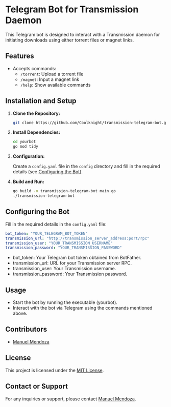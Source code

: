 # Telegram Bot for Transmission Daemon

This Telegram bot is designed to interact with a Transmission daemon for initiating downloads using either torrent files or magnet links.

## Features

- Accepts commands:
  - `/torrent`: Upload a torrent file
  - `/magnet`: Input a magnet link
  - `/help`: Show available commands

## Installation and Setup

1. **Clone the Repository:**

    ```bash
    git clone https://github.com/Coolknight/transmission-telegram-bot.git
    ```

2. **Install Dependencies:**

    ```bash
    cd yourbot
    go mod tidy
    ```

3. **Configuration:**

    Create a `config.yaml` file in the `config` directory and fill in the required details (see [Configuring the Bot](#configuring-the-bot)).

4. **Build and Run:**

    ```bash
    go build -o transmission-telegram-bot main.go
    ./transmission-telegram-bot
    ```

## Configuring the Bot

Fill in the required details in the `config.yaml` file:

```yaml
bot_token: "YOUR_TELEGRAM_BOT_TOKEN"
transmission_url: "http://transmission_server_address:port/rpc"
transmission_user: "YOUR_TRANSMISSION_USERNAME"
transmission_password: "YOUR_TRANSMISSION_PASSWORD"
```

- bot_token: Your Telegram bot token obtained from BotFather.
- transmission_url: URL for your Transmission server RPC.
- transmission_user: Your Transmission username.
- transmission_password: Your Transmission password.

## Usage

- Start the bot by running the executable (yourbot).
- Interact with the bot via Telegram using the commands mentioned above.

## Contributors

- [Manuel Mendoza](https://github.com/Coolknight)


## License

This project is licensed under the [MIT License](LICENSE).

## Contact or Support

For any inquiries or support, please contact [Manuel Mendoza](mailto:manumb@gmail.com).